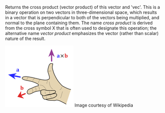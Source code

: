 Returns the cross product (vector product) of this vector and 'vec'. This is a binary operation on two vectors in three-dimensional space, which results in a vector that is perpendicular to both of the vectors being multiplied, and normal to the plane containing them. The name *cross product* is derived from the cross symbol X that is often used to designate this operation; the alternative name *vector product* emphasizes the vector (rather than scalar) nature of the result.

![CROSS](../images/ofVec3f.getCrossed.crossproduct.png)
Image courtesy of Wikipedia
